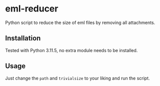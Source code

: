 # eml-reducer
Python script to reduce the size of eml files by removing all attachments.

## Installation
Tested with Python 3.11.5, no extra module needs to be installed.

## Usage
Just change the `path` and `trivialsize` to your liking and run the script.
